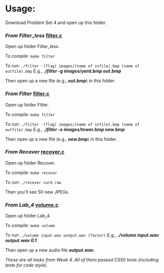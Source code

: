 # Usage:
Download Problem Set 4 and open up this folder.

### _From Filter\_less_ [filter.c](Filter_less/filter.c)  

Open up folder Filter_less.

To *compile*: `make filter`

To *run*: `./filter -(flag) images/(name of infile).bmp (name of outfile).bmp` E.g., ***./filter -g images/yard.bmp out.bmp***

Then open up a new file (e.g., ***out.bmp***) in this folder.

### _From Filter_ [filter.c](Filter/filter.c)  

Open up folder Filter.

To *compile*: `make filter`

To *run*: `./filter -(flag) images/(name of infile).bmp (name of outfile).bmp` E.g., ***./filter -e images/tower.bmp new.bmp***

Then open up a new file (e.g., ***new.bmp***) in this folder.

### _From Recover_ [recover.c](Recover/recover.c)  

Open up folder Recover.

To *compile*: `make recover`

To *run*: `./recover card.raw`

Then you'll see 50 new JPEGs.

### _From Lab\_4_ [volume.c](Lab_4/volume.c)  

Open up folder Lab_4.

To *compile*: `make volume`

To *run*: `./volume input.wav output.wav (factor)` E.g., ***./volume input.wav output.wav 0.1***

Then open up a new audio file ***output.wav***.

_These are all tasks from Week 4. All of them passed CS50 tests (including tests for code style)._

